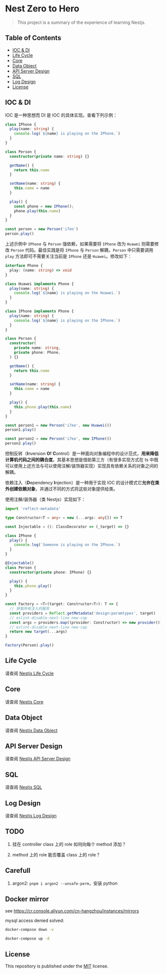 # Nest Zero to Hero

> This project is a summary of the experience of learning Nestjs.

## Table of Contents

- [IOC & DI](#ioc--di)
- [Life Cycle](#life-cycle)
- [Core](#core)
- [Data Object](#data-object)
- [API Server Design](#api-server-design)
- [SQL](#sql)
- [Log Design](#log-design)
- [License](#license)

## IOC & DI

IOC 是一种思想而 DI 是 IOC 的具体实现。查看下列示例：

```typescript
class IPhone {
  play(name: string) {
    console.log(`${name} is playing on the IPhone.`)
  }
}

class Person {
  constructor(private name: string) {}

  getName() {
    return this.name
  }

  setName(name: string) {
    this.name = name
  }

  play() {
    const phone = new IPhone();
    phone.play(this.name)
  }
}

const person = new Person('i7eo')
person.play()
```

上述示例中 `IPhone` 与 `Person` 强依赖，如果需要将 `IPhone` 改为 `Huawei` 则需要修改 `Person` 代码。最佳实践是将 `IPhone` 与 `Person` 解耦，`Person` 中只需要调用 `play` 方法即可不需要关注当前是 `IPhone` 还是 `Huawei`。修改如下：

```typescript
interface Phone {
  play: (name: string) => void
}

class Huawei implements Phone {
  play(name: string) {
    console.log(`${name} is playing on the Huawei.`)
  }
}

class IPhone implements Phone {
  play(name: string) {
    console.log(`${name} is playing on the IPhone.`)
  }
}

class Person {
  constructor(
    private name: string,
    private phone: Phone,
  ) {}

  getName() {
    return this.name
  }

  setName(name: string) {
    this.name = name
  }

  play() {
    this.phone.play(this.name)
  }
}

const person1 = new Person('i7eo', new Huawei())
person1.play()

const person2 = new Person('i7eo', new IPhone())
person2.play()
```

控制反转（**I**nversion **O**f **C**ontrol）是一种面向对象编程中的设计范式，**用来降低计算机代码之间的耦合度**。其基本思想是借助第三方（有很多实现方式在 ts 中既可以使用上述方法与可以使用注解/装饰器实现）实现具有依赖关系的对象之间的解耦。

依赖注入（**D**ependency **I**njection）是一种用于实现 IOC 的设计模式它**允许在类外创建依赖对象**，并通过不同的方式将这些对象提供给类。

使用注解/装饰器（类 Nestjs）实现如下：

```typescript
import 'reflect-metadata'

type Constructor<T = any> = new (...args: any[]) => T

const Injectable = (): ClassDecorator => (_target) => {}

class IPhone {
  play() {
    console.log(`Someone is playing on the IPhone.`)
  }
}

@Injectable()
class Person {
  constructor(private phone: IPhone) {}

  play() {
    this.phone.play()
  }
}

const Factory = <T>(target: Constructor<T>): T => {
  // 获取所有注入的服务
  const providers = Reflect.getMetadata('design:paramtypes', target)
  // eslint-disable-next-line new-cap
  const args = providers.map((provider: Constructor) => new provider())
  // eslint-disable-next-line new-cap
  return new target(...args)
}

Factory(Person).play()
```

## Life Cycle

请查阅 [Nestjs Life Cycle](./.instruction/nest-life-cycle.md)

## Core

请查阅 [Nestjs Core](./.instruction/nest-core.md)

## Data Object

请查阅 [Nestjs Data Object](./.instruction/nest-data-object.md)

## API Server Design

请查阅 [Nestjs API Server Design](./.instruction/nest-api-server-design.md)

## SQL

请查阅 [Nestjs SQL](./.instruction/nest-sql.md)

## Log Design

请查阅 [Nestjs Log Design](./.instruction/nest-log-design.md)

## TODO

1. 挂在 controller class 上的 role 如何向每个 method 添加？

2. method 上的 role 能否覆盖 class 上的 role？

## Carefull

1. argon2: `pnpm i argon2 --unsafe-perm`，安装 python

## Docker mirror

see <https://cr.console.aliyun.com/cn-hangzhou/instances/mirrors>

mysql access denied solved:

```bash
docker-compose down -v

docker-compose up -d 
```

## License

This repository is published under the [MIT](LICENSE) license.
